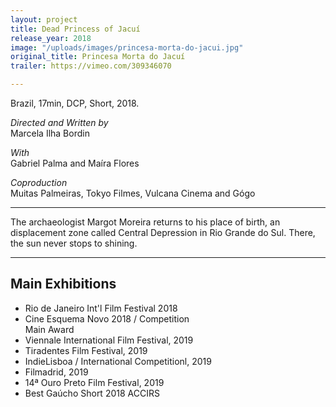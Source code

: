 ```yaml
---
layout: project
title: Dead Princess of Jacuí
release_year: 2018
image: "/uploads/images/princesa-morta-do-jacui.jpg"
original_title: Princesa Morta do Jacuí
trailer: https://vimeo.com/309346070

---
```

Brazil, 17min, DCP, Short, 2018.

_Directed and Written by_  
Marcela Ilha Bordin

_With_  
Gabriel Palma and Maíra Flores

_Coproduction_  
Muitas Palmeiras, Tokyo Filmes, Vulcana Cinema and Gógo

***

The archaeologist Margot Moreira returns to his place of birth, an displacement zone called Central Depression in Rio Grande do Sul. There, the sun never stops to shining.​

***

## Main Exhibitions

* Rio de Janeiro Int'l Film Festival 2018
* Cine Esquema Novo 2018 / Competition  
  Main Award
* Viennale International Film Festival, 2019
* Tiradentes Film Festival, 2019
* IndieLisboa / International Competitionl, 2019
* Filmadrid, 2019
* 14ª Ouro Preto Film Festival, 2019
* Best Gaúcho Short 2018 ACCIRS